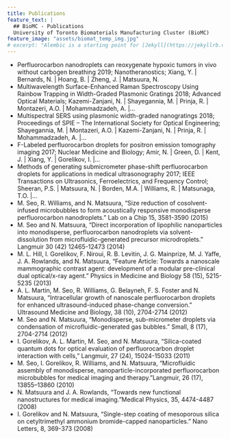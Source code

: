 ```yaml
---
title: Publications
feature_text: |
  ## BioMC - Publications
  University of Toronto Biomaterials Manufacturing Cluster (BioMC)
feature_image: "assets/biomat_temp_img.jpg"
# excerpt: "Alembic is a starting point for [Jekyll](https://jekyllrb.com/) projects. Rather than starting from scratch, this boilerplate is designed to get the ball rolling immediately. Install it, configure it, tweak it, push it."
---
```



* Perfluorocarbon nanodroplets can reoxygenate hypoxic tumors in vivo without carbogen breathing 2019; Nanotheranostics; Xiang, Y. \| Bernards, N. \| Hoang, B. \| Zheng, J. \| Matsuura, N.
* Multiwavelength Surface-Enhanced Raman Spectroscopy Using Rainbow Trapping in Width-Graded Plasmonic Gratings 2018; Advanced Optical Materials; Kazemi-Zanjani, N. \| Shayegannia, M. \| Prinja, R. \| Montazeri, A.O. \| Mohammadzadeh, A. \|…
* Multispectral SERS using plasmonic width-graded nanogratings 2018; Proceedings of SPIE – The International Society for Optical Engineering; Shayegannia, M. \| Montazeri, A.O. \| Kazemi-Zanjani, N. \| Prinja, R. \| Mohammadzadeh, A. \|…
* F-Labeled perfluorocarbon droplets for positron emission tomography imaging 2017; Nuclear Medicine and Biology; Amir, N. \| Green, D. \| Kent, J. | Xiang, Y. \| Gorelikov, I. \|…
* Methods of generating submicrometer phase-shift perfluorocarbon droplets for applications in medical ultrasonography 2017; IEEE Transactions on Ultrasonics, Ferroelectrics, and Frequency Control; Sheeran, P.S. \| Matsuura, N. \| Borden, M.A. \| Williams, R. \| Matsunaga, T.O. \|…
* M. Seo, R. Williams, and N. Matsuura, “Size reduction of cosolvent-infused microbubbles to form acoustically responsive monodisperse perfluorocarbon nanodroplets.” Lab on a Chip 15, 3581-3590 (2015) 
* M. Seo and N. Matsuura, “Direct incorporation of lipophilic nanoparticles into monodisperse, perfluorocarbon nanodroplets via solvent-dissolution from microfluidic-generated precursor microdroplets.” Langmuir 30 (42) 12465-12473 (2014) 
* M. L. Hill, I. Gorelikov, F. Niroui, R. B. Levitin, J. G. Mainprize, M. J. Yaffe, J. A. Rowlands, and N. Matsuura, “Feature Article: Towards a nanoscale mammographic contrast agent: development of a modular pre-clinical dual optical/x-ray agent.”  Physics in Medicine and Biology 58 (15), 5215-5235 (2013) 
* A. L. Martin, M. Seo, R. Williams, G. Belayneh, F. S. Foster and N. Matsuura, “Intracellular growth of nanoscale perfluorocarbon droplets for enhanced ultrasound-induced phase-change conversion.” Ultrasound Medicine and Biology, 38 (10), 2704-2714 (2012) 
* M. Seo and N. Matsuura, “Monodisperse, sub-micrometer droplets via condensation of microfluidic-generated gas bubbles.” Small, 8 (17), 2704-2714 (2012) 
* I. Gorelikov, A. L. Martin, M. Seo, and N. Matsuura, “Silica-coated quantum dots for optical evaluation of perfluorocarbon droplet interaction with cells,” Langmuir, 27 (24), 15024-15033 (2011) 
* M. Seo, I. Gorelikov, R. Williams, and N. Matsuura, “Microfluidic assembly of monodisperse, nanoparticle-incorporated perfluorocarbon microbubbles for medical imaging and therapy.”Langmuir, 26 (17), 13855–13860 (2010) 
* N. Matsuura and J. A. Rowlands, “Towards new functional nanostructures for medical imaging.”Medical Physics, 35, 4474-4487 (2008) 
* I. Gorelikov and N. Matsuura, “Single-step coating of mesoporous silica on cetyltrimethyl ammonium bromide-capped nanoparticles.” Nano Letters, 8, 369-373 (2008)
